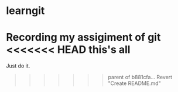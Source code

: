 # learngit
Recording my assigiment of git
<<<<<<< HEAD
this's all 
=======
Just do it.
>>>>>>> parent of b881cfa... Revert "Create README.md"
